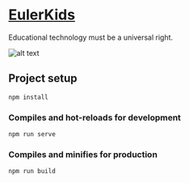 # [EulerKids](https://www.eulerkids.com)
Educational technology must be a universal right.

![alt text](https://raw.githubusercontent.com/andresperezc/EulerKids/blob/master/src/assets/Landing/ekLogo.svg)

## Project setup
```
npm install
```

### Compiles and hot-reloads for development
```
npm run serve
```

### Compiles and minifies for production
```
npm run build
```
